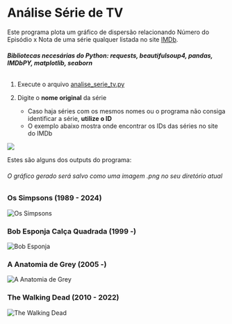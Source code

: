 # Análise Série de TV
Este programa plota um gráfico de dispersão relacionando Número do Episódio x Nota de uma série qualquer listada no site [IMDb](https://www.imdb.com/).

###### **Bibliotecas necesárias do Python: requests, beautifulsoup4, pandas, IMDbPY, matplotlib, seaborn**
1. Execute o arquivo [analise_serie_tv.py](https://github.com/mathgone/Analise-Serie-de-TV/blob/main/analise_serie_tv.py)

2. Digite o **nome original** da série
    * Caso haja séries com os mesmos nomes ou o programa não consiga identificar a série, **utilize o ID**
    * O exemplo abaixo mostra onde encontrar os IDs das séries no site do IMDb
      
![](https://i.postimg.cc/qvj3FHzL/serie-id.png)

Estes são alguns dos outputs do programa:
###### *O gráfico gerado será salvo como uma imagem .png no seu diretório atual*

### Os Simpsons (1989 - 2024)
![](https://i.postimg.cc/2ScR3SCF/The-Simpsons.png "Os Simpsons")

### Bob Esponja Calça Quadrada (1999 -)
![](https://i.postimg.cc/qvMHk3Hv/Sponge-Bob-Square-Pants.png "Bob Esponja")

### A Anatomia de Grey (2005 -)
![](https://i.postimg.cc/X7g0SghP/Grey-s-Anatomy.png "A Anatomia de Grey")

### The Walking Dead (2010 - 2022)
![](https://i.postimg.cc/m24G5ndM/The-Walking-Dead.png "The Walking Dead")


